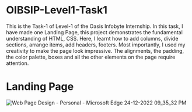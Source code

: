 # OIBSIP-Level1-Task1

This is the Task-1 of Level-1 of the Oasis Infobyte Internship. In this task, I have made one Landing Page, this project demonstrates the fundamental understanding of HTML, CSS. Here, I learnt how to add columns, divide sections, arrange items, add headers, footers. Most importantly, I used my creativity to make the page look impressive. The alignments, the padding, the color palette, boxes and all the other elements on the page require attention.

# Landing Page

![Web Page Design - Personal - Microsoft​ Edge 24-12-2022 09_35_32 PM](https://user-images.githubusercontent.com/85254301/209443577-cdc3015d-469e-47d2-86f9-3df420b52d7b.png)
